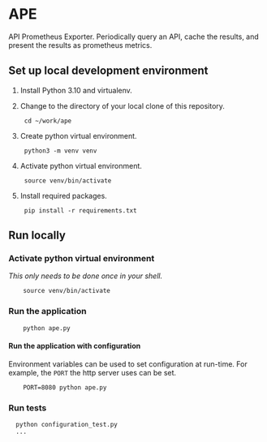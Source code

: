 # APE

API Prometheus Exporter. Periodically query an API, cache the results, and present the results as prometheus metrics.

## Set up local development environment

1. Install Python 3.10 and virtualenv.
2. Change to the directory of your local clone of this repository.

        cd ~/work/ape
3. Create python virtual environment.

        python3 -m venv venv
4. Activate python virtual environment.

        source venv/bin/activate
5. Install required packages.

        pip install -r requirements.txt

## Run locally

### Activate python virtual environment

_This only needs to be done once in your shell._

        source venv/bin/activate

### Run the application

        python ape.py

#### Run the application with configuration

Environment variables can be used to set configuration at run-time. For example, the `PORT` the http server uses can be set.

        PORT=8080 python ape.py

### Run tests

      python configuration_test.py
      ...


